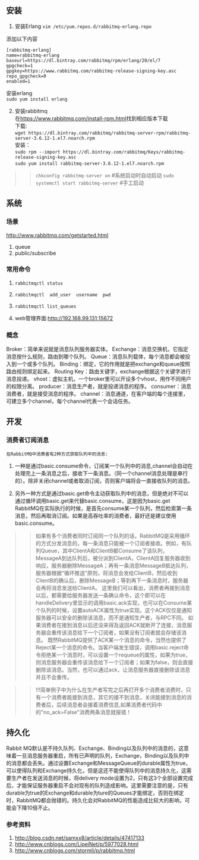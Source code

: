 ## 安装
1. 安装Erlang
`vim /etc/yum.repos.d/rabbitmq-erlang.repo`  

添加以下内容
```
[rabbitmq-erlang]
name=rabbitmq-erlang
baseurl=https://dl.bintray.com/rabbitmq/rpm/erlang/20/el/7
gpgcheck=1
gpgkey=https://www.rabbitmq.com/rabbitmq-release-signing-key.asc
repo_gpgcheck=0
enabled=1
```
安装erlang  
`sudo yum install erlang` 

2. 安装rabbitmq  
在<https://www.rabbitmq.com/install-rpm.html>找到相应版本下载  
下载:  
    `wget https://dl.bintray.com/rabbitmq/rabbitmq-server-rpm/rabbitmq-server-3.6.12-1.el7.noarch.rpm`  
安装：  
`sudo rpm --import https://dl.bintray.com/rabbitmq/Keys/rabbitmq-release-signing-key.asc`  
`sudo yum install rabbitmq-server-3.6.12-1.el7.noarch.rpm`


>>`chkconfig rabbitmq-server on` #系统启动时自动启动 
>>`sudo systemctl start rabbitmq-server` #手工启动


## 系统
### 场景
http://www.rabbitmq.com/getstarted.html
1. queue
1. public/subscribe



### 常用命令
1. `rabbitmqctl status` 
2. `rabbitmqctl  add_user  username  pwd`
3. `rabbitmqctl list_queues` 

1. web管理界面:http://192.168.99.131:15672

### 概念
Broker：简单来说就是消息队列服务器实体。
Exchange：消息交换机，它指定消息按什么规则，路由到哪个队列。
Queue：消息队列载体，每个消息都会被投入到一个或多个队列。
Binding：绑定，它的作用就是把exchange和queue按照路由规则绑定起来。
Routing Key：路由关键字，exchange根据这个关键字进行消息投递。
vhost：虚拟主机，一个broker里可以开设多个vhost，用作不同用户的权限分离。
producer：消息生产者，就是投递消息的程序。
consumer：消息消费者，就是接受消息的程序。
channel：消息通道，在客户端的每个连接里，可建立多个channel，每个channel代表一个会话任务。





## 开发


### 消费者订阅消息    
    在RabbitMQ中消费者有2种方式获取队列中的消息:

1. 一种是通过basic.consume命令，订阅某一个队列中的消息,channel会自动在处理完上一条消息之后，接收下一条消息。（同一个channel消息处理是串行的）。除非关闭channel或者取消订阅，否则客户端将会一直接收队列的消息。

2. 另外一种方式是通过basic.get命令主动获取队列中的消息，但是绝对不可以通过循环调用basic.get来代替basic.consume，这是因为basic.get RabbitMQ在实际执行的时候，是首先consume某一个队列，然后检索第一条消息，然后再取消订阅。如果是高吞吐率的消费者，最好还是建议使用basic.consume。

>> 如果有多个消费者同时订阅同一个队列的话，RabbitMQ是采用循环的方式分发消息的，每一条消息只能被一个订阅者接收。例如，有队列Queue，其中ClientA和ClientB都Consume了该队列，MessageA到达队列后，被分派到ClientA，ClientA回复服务器收到响应，服务器删除MessageA；再有一条消息MessageB抵达队列，服务器根据“循环推送”原则，将消息会发给ClientB，然后收到ClientB的确认后，删除MessageB；等到再下一条消息时，服务器会再将消息发送给ClientA。 
>>这里我们可以看出，消费者再接到消息以后，都需要给服务器发送一条确认命令，这个即可以在handleDelivery里显示的调用basic.ack实现，也可以在Consume某个队列的时候，设置autoACK属性为true实现。这个ACK仅仅是通知服务器可以安全的删除该消息，而不是通知生产者，与RPC不同。 如果消费者在接到消息以后还没来得及返回ACK就断开了连接，消息服务器会重传该消息给下一个订阅者，如果没有订阅者就会存储该消息。
>>既然RabbitMQ提供了ACK某一个消息的命令，当然也提供了Reject某一个消息的命令。当客户端发生错误，调用basic.reject命令拒绝某一个消息时，可以设置一个requeue的属性，如果为true，则消息服务器会重传该消息给下一个订阅者；如果为false，则会直接删除该消息。当然，也可以通过ack，让消息服务器直接删除该消息并且不会重传。

>> !!!简单例子中为什么在生产者写完之后再打开多个消费者消费时，只有一个消费者能接到消息，其它的接不到消息，关闭能接到消息的消费者后，后续消息者会接着消费信息,如果消费者代码中的"no_ack=False"消费两条消息就报错！
     
## 持久化       
Rabbit MQ默认是不持久队列、Exchange、Binding以及队列中的消息的，这意味着一旦消息服务器重启，所有已声明的队列，Exchange，Binding以及队列中的消息都会丢失。通过设置Exchange和MessageQueue的durable属性为true，可以使得队列和Exchange持久化，但是这还不能使得队列中的消息持久化，这需要生产者在发送消息的时候，将delivery mode设置为2，只有这3个全部设置完成后，才能保证服务器重启不会对现有的队列造成影响。这里需要注意的是，只有durable为true的Exchange和durable为ture的Queues才能绑定，否则在绑定时，RabbitMQ都会抛错的。持久化会对RabbitMQ的性能造成比较大的影响，可能会下降10倍不止。



### 参考资料  
1. http://blog.csdn.net/samxx8/article/details/47417133
1. http://www.cnblogs.com/LipeiNet/p/5977028.html
1. http://www.cnblogs.com/stormli/p/rabbitmq.html